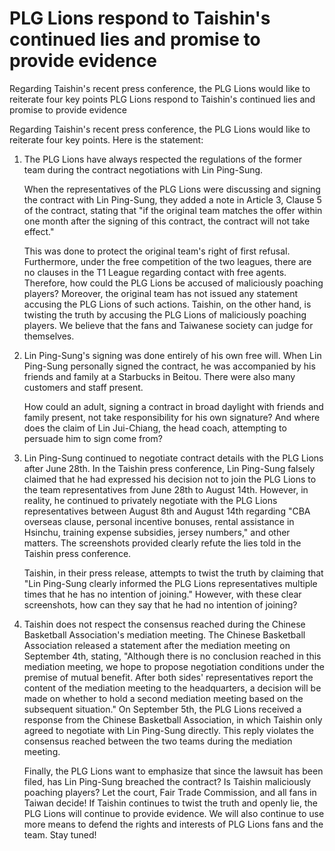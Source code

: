 #  PLG Lions respond to Taishin's continued lies and promise to provide evidence

Regarding Taishin's recent press conference, the PLG Lions would like to reiterate four key points 
  PLG Lions respond to Taishin's continued lies and promise to provide evidence

Regarding Taishin's recent press conference, the PLG Lions would like to reiterate four key points. Here is the statement:

1. The PLG Lions have always respected the regulations of the former team during the contract negotiations with Lin Ping-Sung.

   When the representatives of the PLG Lions were discussing and signing the contract with Lin Ping-Sung, they added a note in Article 3, Clause 5 of the contract, stating that "if the original team matches the offer within one month after the signing of this contract, the contract will not take effect."

   This was done to protect the original team's right of first refusal. Furthermore, under the free competition of the two leagues, there are no clauses in the T1 League regarding contact with free agents. Therefore, how could the PLG Lions be accused of maliciously poaching players? Moreover, the original team has not issued any statement accusing the PLG Lions of such actions. Taishin, on the other hand, is twisting the truth by accusing the PLG Lions of maliciously poaching players. We believe that the fans and Taiwanese society can judge for themselves.

2. Lin Ping-Sung's signing was done entirely of his own free will. When Lin Ping-Sung personally signed the contract, he was accompanied by his friends and family at a Starbucks in Beitou. There were also many customers and staff present.

   How could an adult, signing a contract in broad daylight with friends and family present, not take responsibility for his own signature? And where does the claim of Lin Jui-Chiang, the head coach, attempting to persuade him to sign come from?

3. Lin Ping-Sung continued to negotiate contract details with the PLG Lions after June 28th. In the Taishin press conference, Lin Ping-Sung falsely claimed that he had expressed his decision not to join the PLG Lions to the team representatives from June 28th to August 14th. However, in reality, he continued to privately negotiate with the PLG Lions representatives between August 8th and August 14th regarding "CBA overseas clause, personal incentive bonuses, rental assistance in Hsinchu, training expense subsidies, jersey numbers," and other matters. The screenshots provided clearly refute the lies told in the Taishin press conference.

   Taishin, in their press release, attempts to twist the truth by claiming that "Lin Ping-Sung clearly informed the PLG Lions representatives multiple times that he has no intention of joining." However, with these clear screenshots, how can they say that he had no intention of joining?

4. Taishin does not respect the consensus reached during the Chinese Basketball Association's mediation meeting. The Chinese Basketball Association released a statement after the mediation meeting on September 4th, stating, "Although there is no conclusion reached in this mediation meeting, we hope to propose negotiation conditions under the premise of mutual benefit. After both sides' representatives report the content of the mediation meeting to the headquarters, a decision will be made on whether to hold a second mediation meeting based on the subsequent situation." On September 5th, the PLG Lions received a response from the Chinese Basketball Association, in which Taishin only agreed to negotiate with Lin Ping-Sung directly. This reply violates the consensus reached between the two teams during the mediation meeting.

   Finally, the PLG Lions want to emphasize that since the lawsuit has been filed, has Lin Ping-Sung breached the contract? Is Taishin maliciously poaching players? Let the court, Fair Trade Commission, and all fans in Taiwan decide! If Taishin continues to twist the truth and openly lie, the PLG Lions will continue to provide evidence. We will also continue to use more means to defend the rights and interests of PLG Lions fans and the team. Stay tuned!